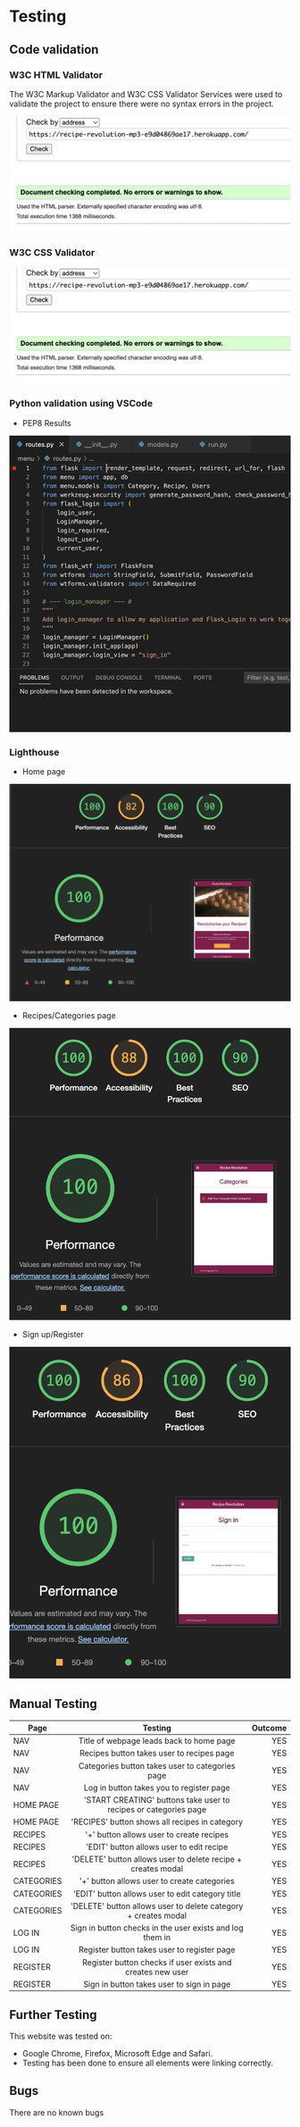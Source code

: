 # Testing

## Code validation 

### W3C HTML Validator 

The W3C Markup Validator and W3C CSS Validator Services were used to validate the project to ensure there were no syntax errors in the project.

![Features](menu/static/docs/validator_tests/html.png)

### W3C CSS Validator 

![Features](menu/static/docs/validator_tests/html.png)

### Python validation using VSCode

- PEP8 Results

![Features](menu/static/docs/validator_tests/python.png)

### Lighthouse 

- Home page

![Features](menu/static/docs/lighthouse/lighthouse.png)

- Recipes/Categories page

![Features](menu/static/docs/lighthouse/categories.png)

- Sign up/Register 

![Features](menu/static/docs/lighthouse/Register.png)

## Manual Testing 

| **Page**        | **Testing**                                                      | **Outcome** |
| --------------- | :--------------------------------------------------------------: | ---:|
|NAV              | Title of webpage leads back to home page                         | YES|
|NAV              | Recipes button takes user to recipes page                        | YES|
|NAV              | Categories button takes user to categories page                  | YES|
|NAV              | Log in button takes you to register page                         | YES|
|HOME PAGE        | 'START CREATING' buttons take user to recipes or categories page | YES|
|HOME PAGE        | 'RECIPES' button shows all recipes in category                   | YES|
|RECIPES          | '+' button allows user to create recipes                         | YES|
|RECIPES          | 'EDIT' button allows user to edit recipe                         | YES|
|RECIPES          | 'DELETE' button allows user to delete recipe + creates modal     | YES|
|CATEGORIES       | '+' button allows user to create categories                      | YES|
|CATEGORIES       | 'EDIT' button allows user to edit category title                 | YES|
|CATEGORIES       | 'DELETE' button allows user to delete category + creates modal   | YES|
|LOG IN           |  Sign in button checks in the user exists and log them in        | YES|
|LOG IN           |  Register button takes user to register page                     | YES|
|REGISTER         |  Register button checks if user exists and creates new user      | YES|
|REGISTER         |  Sign in button takes user to sign in page                       | YES|

## Further Testing

This website was tested on:

- Google Chrome, Firefox, Microsoft Edge and Safari.
- Testing has been done to ensure all elements were linking correctly.

## Bugs

There are no known bugs 